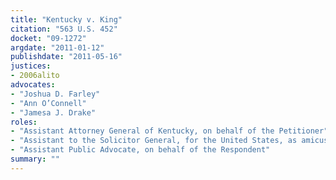 ```yaml
---
title: "Kentucky v. King"
citation: "563 U.S. 452"
docket: "09-1272"
argdate: "2011-01-12"
publishdate: "2011-05-16"
justices:
- 2006alito
advocates:
- "Joshua D. Farley"
- "Ann O’Connell"
- "Jamesa J. Drake"
roles:
- "Assistant Attorney General of Kentucky, on behalf of the Petitioner"
- "Assistant to the Solicitor General, for the United States, as amicus curiae, supporting the Petitioner"
- "Assistant Public Advocate, on behalf of the Respondent"
summary: ""
---
```


